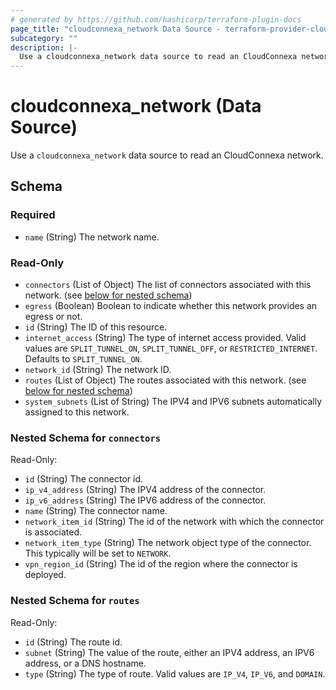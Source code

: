 ```yaml
---
# generated by https://github.com/hashicorp/terraform-plugin-docs
page_title: "cloudconnexa_network Data Source - terraform-provider-cloudconnexa"
subcategory: ""
description: |-
  Use a cloudconnexa_network data source to read an CloudConnexa network.
---
```


# cloudconnexa_network (Data Source)

Use a `cloudconnexa_network` data source to read an CloudConnexa network.



<!-- schema generated by tfplugindocs -->
## Schema

### Required

- `name` (String) The network name.

### Read-Only

- `connectors` (List of Object) The list of connectors associated with this network. (see [below for nested schema](#nestedatt--connectors))
- `egress` (Boolean) Boolean to indicate whether this network provides an egress or not.
- `id` (String) The ID of this resource.
- `internet_access` (String) The type of internet access provided. Valid values are `SPLIT_TUNNEL_ON`, `SPLIT_TUNNEL_OFF`, or `RESTRICTED_INTERNET`. Defaults to `SPLIT_TUNNEL_ON`.
- `network_id` (String) The network ID.
- `routes` (List of Object) The routes associated with this network. (see [below for nested schema](#nestedatt--routes))
- `system_subnets` (List of String) The IPV4 and IPV6 subnets automatically assigned to this network.

<a id="nestedatt--connectors"></a>
### Nested Schema for `connectors`

Read-Only:

- `id` (String) The connector id.
- `ip_v4_address` (String) The IPV4 address of the connector.
- `ip_v6_address` (String) The IPV6 address of the connector.
- `name` (String) The connector name.
- `network_item_id` (String) The id of the network with which the connector is associated.
- `network_item_type` (String) The network object type of the connector. This typically will be set to `NETWORK`.
- `vpn_region_id` (String) The id of the region where the connector is deployed.


<a id="nestedatt--routes"></a>
### Nested Schema for `routes`

Read-Only:

- `id` (String) The route id.
- `subnet` (String) The value of the route, either an IPV4 address, an IPV6 address, or a DNS hostname.
- `type` (String) The type of route. Valid values are `IP_V4`, `IP_V6`, and `DOMAIN`.


